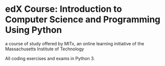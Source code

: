 # edX Course: Introduction to Computer Science and Programming Using Python
a course of study offered by MITx, an online learning initiative of the Massachusetts Institute of Technology

All coding exercises and exams in Python 3.

